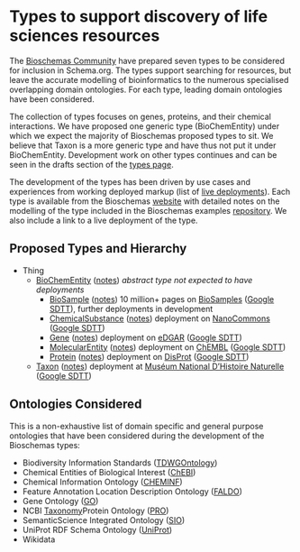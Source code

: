 # Types to support discovery of life sciences resources

The [Bioschemas Community](https://bioschemas.org/) have prepared seven types to be considered for inclusion in Schema.org. The types support searching for resources, but leave the accurate modelling of bioinformatics to the numerous specialised overlapping domain ontologies. For each type, leading domain ontologies have been considered.

The collection of types focuses on genes, proteins, and their chemical interactions. We have proposed one generic type (BioChemEntity) under which we expect the majority of Bioschemas proposed types to sit. We believe that Taxon is a more generic type and have thus not put it under BioChemEntity. Development work on other types continues and can be seen in the drafts section of the [types page](https://bioschemas.org/types/).

The development of the types has been driven by use cases and experiences from working deployed markup (list of [live deployments](https://bioschemas.org/liveDeploys/)). Each type is available from the Bioschemas [website](https://bioschemas.org/types/) with detailed notes on the modelling of the type included in the Bioschemas examples [repository](https://github.com/BioSchemas/specifications/tree/master/BioschemasRelease1_Notes). We also include a link to a live deployment of the type.

## Proposed Types and Hierarchy

- Thing
  - [BioChemEntity](https://bioschemas.org/BioChemEntity) ([notes](BioChemEntityCodingNotes.md)) *abstract type not expected to have deployments*
    - [BioSample](https://bioschemas.org/BioSample) ([notes](BioSampleCodingNotes.md)) 10 million+ pages on [BioSamples](https://www.ebi.ac.uk/biosamples/samples/SAMEA491372) ([Google SDTT](https://search.google.com/structured-data/testing-tool#url=https%3A%2F%2Fwww.ebi.ac.uk%2Fbiosamples%2Fsamples%2FSAMEA491372)), further deployments in development
    - [ChemicalSubstance](https://bioschemas.org/ChemicalSubstance) ([notes](ChemicalSubstanceCodingNotes.md)) deployment on [NanoCommons](https://www.nanocommons.eu/) ([Google SDTT](https://search.google.com/structured-data/testing-tool?url=https://nanocommons.github.io/specifications/jrc/))
    - [Gene](https://bioschemas.org/Gene) ([notes](GeneCodingNotes.md)) deployment on [eDGAR](http://edgar.biocomp.unibo.it/cgi-bin/gene_disease_db/gene.py?gene=A2M) ([Google SDTT](https://search.google.com/structured-data/testing-tool?url=http://edgar.biocomp.unibo.it/cgi-bin/gene_disease_db/gene.py?gene=A2M))
    - [MolecularEntity](https://bioschemas.org/MolecularEntity) ([notes](MolecularEntityCodingNotes.md)) deployment on [ChEMBL](https://www.ebi.ac.uk/chembl/compound_report_card/CHEMBL59/) ([Google SDTT](https://search.google.com/structured-data/testing-tool#url=https%3A%2F%2Fwww.ebi.ac.uk%2Fchembl%2Fbeta%2Fcompound_report_card%2FCHEMBL59%2F))
    - [Protein](https://bioschemas.org/Protein) ([notes](ProteinCodingNotes.md)) deployment on [DisProt](https://www.disprot.org/DP00086) ([Google SDTT](https://search.google.com/structured-data/testing-tool?url=https://www.disprot.org/DP00086))
  - [Taxon](https://bioschemas.org/Taxon) ([notes](TaxonCodingNotes.md)) deployment at [Muséum National D’Histoire Naturelle](https://inpn.mnhn.fr/espece/cd_nom/60878/) ([Google SDTT](https://search.google.com/structured-data/testing-tool?url=https://inpn.mnhn.fr/espece/cd_nom/60878/))

## Ontologies Considered

This is a non-exhaustive list of domain specific and general purpose ontologies that have been considered during the development of the Bioschemas types:

- Biodiversity Information Standards ([TDWGOntology](https://github.com/tdwg/ontology))
- Chemical Entities of Biological Interest ([ChEBI](https://www.ebi.ac.uk/chebi/))
- Chemical Information Ontology ([CHEMINF](http://semanticchemistry.github.io/semanticchemistry/))
- Feature Annotation Location Description Ontology ([FALDO](https://github.com/OBF/FALDO))
- Gene Ontology ([GO](http://geneontology.org/))
- NCBI [Taxonomy](https://www.ncbi.nlm.nih.gov/taxonomy)Protein Ontology ([PRO](https://proconsortium.org/))
- SemanticScience Integrated Ontology ([SIO](http://sio.semanticscience.org/))
- UniProt RDF Schema Ontology ([UniProt](https://www.uniprot.org/core/))
- Wikidata
